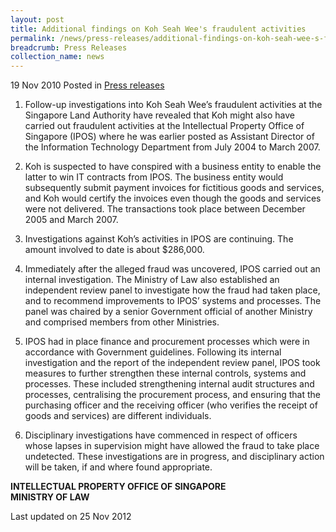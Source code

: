```yaml
---
layout: post
title: Additional findings on Koh Seah Wee's fraudulent activities
permalink: /news/press-releases/additional-findings-on-koh-seah-wee-s-fraudulent-activities
breadcrumb: Press Releases
collection_name: news
---
```


19 Nov 2010 Posted in [Press releases](/news/press-releases/)

1. Follow-up investigations into Koh Seah Wee’s fraudulent activities at the Singapore Land Authority have revealed that Koh might also have carried out fraudulent activities at the Intellectual Property Office of Singapore (IPOS) where he was earlier posted as Assistant Director of the Information Technology Department from July 2004 to March 2007.

2. Koh is suspected to have conspired with a business entity to enable the latter to win IT contracts from IPOS.   The business entity would subsequently submit payment invoices for fictitious goods and services, and Koh would certify the invoices even though the goods and services were not delivered.  The transactions took place between December 2005 and March 2007. 

3. Investigations against Koh’s activities in IPOS are continuing.  The amount involved to date is about $286,000.

4. Immediately after the alleged fraud was uncovered, IPOS carried out an internal investigation. The Ministry of Law also established an independent review panel to investigate how the fraud had taken place, and to recommend improvements to IPOS’ systems and processes.  The panel was chaired by a senior Government official of another Ministry and comprised members from other Ministries.  

5. IPOS had in place finance and procurement processes which were in accordance with Government guidelines.  Following its internal investigation and the report of the independent review panel, IPOS took measures to further strengthen these internal controls, systems and processes.  These included strengthening internal audit structures and processes, centralising the procurement process, and ensuring that the purchasing officer and the receiving officer (who verifies the receipt of goods and services) are different individuals.    

6. Disciplinary investigations have commenced in respect of officers whose lapses in supervision might have allowed the fraud to take place undetected.  These investigations are in progress, and disciplinary action will be taken, if and where found appropriate.

**INTELLECTUAL PROPERTY OFFICE OF SINGAPORE**  
**MINISTRY OF LAW**


<p class="right-side-updated">Last updated on 25 Nov 2012</p>


